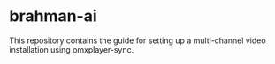# brahman-ai
This repository contains the guide for setting up a multi-channel video installation using omxplayer-sync. 
